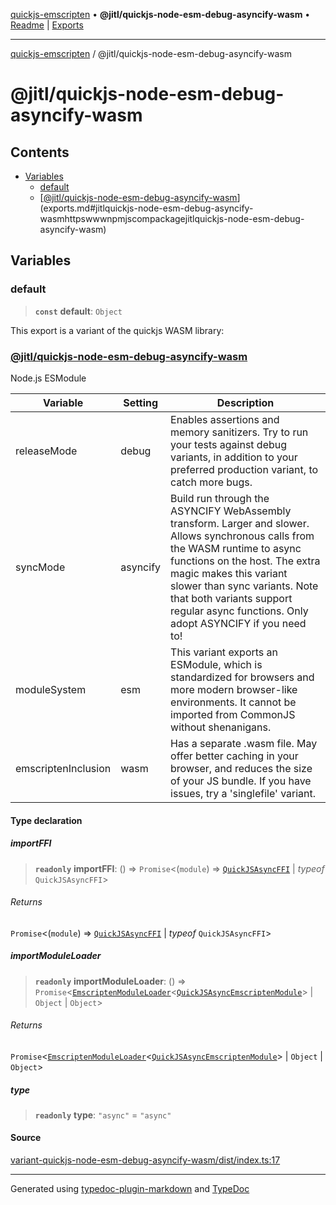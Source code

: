 [quickjs-emscripten](../../packages.md) • **@jitl/quickjs-node-esm-debug-asyncify-wasm** • [Readme](index.md) \| [Exports](exports.md)

***

[quickjs-emscripten](../../packages.md) / @jitl/quickjs-node-esm-debug-asyncify-wasm

# @jitl/quickjs-node-esm-debug-asyncify-wasm

## Contents

- [Variables](exports.md#variables)
  - [default](exports.md#default)
  - [[@jitl/quickjs-node-esm-debug-asyncify-wasm](https://www.npmjs.com/package/@jitl/quickjs-node-esm-debug-asyncify-wasm)](exports.md#jitlquickjs-node-esm-debug-asyncify-wasmhttpswwwnpmjscompackagejitlquickjs-node-esm-debug-asyncify-wasm)

## Variables

### default

> **`const`** **default**: `Object`

This export is a variant of the quickjs WASM library:
### [@jitl/quickjs-node-esm-debug-asyncify-wasm](https://www.npmjs.com/package/@jitl/quickjs-node-esm-debug-asyncify-wasm)

Node.js ESModule

| Variable            |    Setting                     |    Description    |
| --                  | --                             | --                |
| releaseMode         | debug | Enables assertions and memory sanitizers. Try to run your tests against debug variants, in addition to your preferred production variant, to catch more bugs. |
| syncMode            | asyncify | Build run through the ASYNCIFY WebAssembly transform. Larger and slower. Allows synchronous calls from the WASM runtime to async functions on the host. The extra magic makes this variant slower than sync variants. Note that both variants support regular async functions. Only adopt ASYNCIFY if you need to! |
| moduleSystem        | esm | This variant exports an ESModule, which is standardized for browsers and more modern browser-like environments. It cannot be imported from CommonJS without shenanigans. |
| emscriptenInclusion | wasm | Has a separate .wasm file. May offer better caching in your browser, and reduces the size of your JS bundle. If you have issues, try a 'singlefile' variant. |

#### Type declaration

##### importFFI

> **`readonly`** **importFFI**: () => `Promise`\<(`module`) => [`QuickJSAsyncFFI`](../../quickjs-emscripten/interfaces/QuickJSAsyncFFI.md) \| *typeof* `QuickJSAsyncFFI`\>

###### Returns

`Promise`\<(`module`) => [`QuickJSAsyncFFI`](../../quickjs-emscripten/interfaces/QuickJSAsyncFFI.md) \| *typeof* `QuickJSAsyncFFI`\>

##### importModuleLoader

> **`readonly`** **importModuleLoader**: () => `Promise`\<[`EmscriptenModuleLoader`](../../quickjs-emscripten/interfaces/EmscriptenModuleLoader.md)\<[`QuickJSAsyncEmscriptenModule`](../../quickjs-emscripten/interfaces/QuickJSAsyncEmscriptenModule.md)\> \| `Object` \| `Object`\>

###### Returns

`Promise`\<[`EmscriptenModuleLoader`](../../quickjs-emscripten/interfaces/EmscriptenModuleLoader.md)\<[`QuickJSAsyncEmscriptenModule`](../../quickjs-emscripten/interfaces/QuickJSAsyncEmscriptenModule.md)\> \| `Object` \| `Object`\>

##### type

> **`readonly`** **type**: `"async"` = `"async"`

#### Source

[variant-quickjs-node-esm-debug-asyncify-wasm/dist/index.ts:17](https://github.com/justjake/quickjs-emscripten/blob/main/packages/variant-quickjs-node-esm-debug-asyncify-wasm/dist/index.ts#L17)

***

Generated using [typedoc-plugin-markdown](https://www.npmjs.com/package/typedoc-plugin-markdown) and [TypeDoc](https://typedoc.org/)
